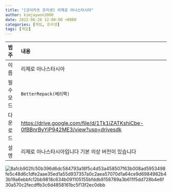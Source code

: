 ```yaml
---
title: "[코이카츠 프리셋] 리제로 아나스타시아"
author: kimjaywon2000
date: 2022-06-26 12:00:00 +0800
categories: [게임, 프리셋]
tags: [게임]
---
```


| 범주             | 내용            |
|:----------------|:---------------|
| 이름             | 리제로 아나스타시아  |
| 필수 모드         | `BetterRepack(베리팩)`       |
| 다운로드          | <https://drive.google.com/file/d/1Tk1iZATKshiCbe-0fBBnrByYjP942ME3/view?usp=drivesdk> |
| 설명             | 리제로 아나스타시아입니다 기본 의상 버전이 있습니다   |

![8a1cb902fc50b396d6dc584793a18f5c4d53a458507f63b008ad5953498fe5c48d6c1dfe2aae35ed1a55d937357a0c2aea57070d1a64ce9d6984982b43b19a6ebbfc12bb9818c634b091105155bfddb8158789a3b611f5dd728b4e6f30a570c2fecdffb3c6d4858161bc5f13f2ec0dbb](https://user-images.githubusercontent.com/76558033/175807615-715ae501-3773-4674-a894-d29552e76c2c.png)
